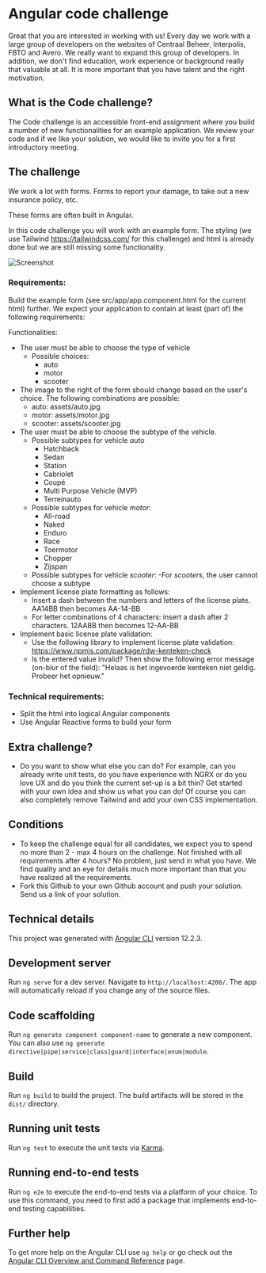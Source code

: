 # Angular code challenge

Great that you are interested in working with us! Every day we work with a large group of developers on the websites of Centraal Beheer, Interpolis, FBTO and Avero. We really want to expand this group of developers. In addition, we don't find education, work experience or background really that valuable at all. It is more important that you have talent and the right motivation. 

## What is the Code challenge?
The Code challenge is an accessible front-end assignment where you build a number of new functionalities for an example application. We review your code and if we like your solution, we would like to invite you for a first introductory meeting.

## The challenge
We work a lot with forms. Forms to report your damage, to take out a new insurance policy, etc.

These forms are often built in Angular. 

In this code challenge you will work with an example form. The styling (we use Tailwind https://tailwindcss.com/ for this challenge) and html is already done but we are still missing some functionality.

![Screenshot](screenshot.png)

### Requirements:
Build the example form (see src/app/app.component.html for the current html) further. We expect your application to contain at least (part of) the following requirements:

Functionalities:
- The user must be able to choose the type of vehicle
    - Possible choices:
        - auto
        - motor
        - scooter
- The image to the right of the form should change based on the user's choice. The following combinations are possible:
    - auto: assets/auto.jpg
    - motor: assets/motor.jpg
    - scooter: assets/scooter.jpg     
- The user must be able to choose the subtype of the vehicle.
    - Possible subtypes for vehicle _auto_
        - Hatchback
        - Sedan
        - Station
        - Cabriolet
        - Coupé
        - Multi Purpose Vehicle (MVP)
        - Terreinauto
    - Possible subtypes for vehicle _motor_:
        - All-road
        - Naked
        - Enduro
        - Race
        - Toermotor
        - Chopper
        - Zijspan
    - Possible subtypes for vehicle _scooter_:
        -For _scooters_, the user cannot choose a subtype
- Implement license plate formatting as follows:
    - Insert a dash between the numbers and letters of the license plate. AA14BB then becomes AA-14-BB
    - For letter combinations of 4 characters: insert a dash after 2 characters. 12AABB then becomes 12-AA-BB
- Implement basic license plate validation:
    - Use the following library to implement license plate validation: https://www.npmjs.com/package/rdw-kenteken-check
    - Is the entered value invalid? Then show the following error message (on-blur of the field): "Helaas is het ingevoerde kenteken niet geldig. Probeer het opnieuw." 

### Technical requirements:
- Split the html into logical Angular components
- Use Angular Reactive forms to build your form
    
## Extra challenge?
- Do you want to show what else you can do? For example, can you already write unit tests, do you have experience with NGRX or do you love UX and do you think the current set-up is a bit thin? Get started with your own idea and show us what you can do! Of course you can also completely remove Tailwind and add your own CSS implementation.

## Conditions
- To keep the challenge equal for all candidates, we expect you to spend no more than 2 - max 4 hours on the challenge. Not finished with all requirements after 4 hours? No problem, just send in what you have. We find quality and an eye for details much more important than that you have realized all the requirements.
- Fork this Github to your own Github account and push your solution. Send us a link of your solution.

## Technical details

This project was generated with [Angular CLI](https://github.com/angular/angular-cli) version 12.2.3.

## Development server

Run `ng serve` for a dev server. Navigate to `http://localhost:4200/`. The app will automatically reload if you change any of the source files.

## Code scaffolding

Run `ng generate component component-name` to generate a new component. You can also use `ng generate directive|pipe|service|class|guard|interface|enum|module`.

## Build

Run `ng build` to build the project. The build artifacts will be stored in the `dist/` directory.

## Running unit tests

Run `ng test` to execute the unit tests via [Karma](https://karma-runner.github.io).

## Running end-to-end tests

Run `ng e2e` to execute the end-to-end tests via a platform of your choice. To use this command, you need to first add a package that implements end-to-end testing capabilities.

## Further help

To get more help on the Angular CLI use `ng help` or go check out the [Angular CLI Overview and Command Reference](https://angular.io/cli) page.
